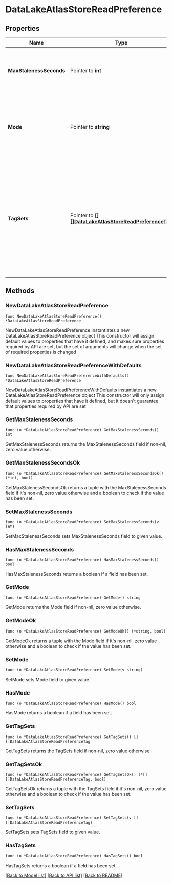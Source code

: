 # DataLakeAtlasStoreReadPreference

## Properties

Name | Type | Description | Notes
------------ | ------------- | ------------- | -------------
**MaxStalenessSeconds** | Pointer to **int** | Maximum replication lag, or **staleness**, for reads from secondaries. | [optional] 
**Mode** | Pointer to **string** | Read preference mode that specifies to which replica set member to route the read requests. | [optional] 
**TagSets** | Pointer to [**[][]DataLakeAtlasStoreReadPreferenceTag**]([]DataLakeAtlasStoreReadPreferenceTag.md) | List that contains tag sets or tag specification documents. If specified, Atlas Data Lake routes read requests to replica set member or members that are associated with the specified tags. | [optional] 

## Methods

### NewDataLakeAtlasStoreReadPreference

`func NewDataLakeAtlasStoreReadPreference() *DataLakeAtlasStoreReadPreference`

NewDataLakeAtlasStoreReadPreference instantiates a new DataLakeAtlasStoreReadPreference object
This constructor will assign default values to properties that have it defined,
and makes sure properties required by API are set, but the set of arguments
will change when the set of required properties is changed

### NewDataLakeAtlasStoreReadPreferenceWithDefaults

`func NewDataLakeAtlasStoreReadPreferenceWithDefaults() *DataLakeAtlasStoreReadPreference`

NewDataLakeAtlasStoreReadPreferenceWithDefaults instantiates a new DataLakeAtlasStoreReadPreference object
This constructor will only assign default values to properties that have it defined,
but it doesn't guarantee that properties required by API are set

### GetMaxStalenessSeconds

`func (o *DataLakeAtlasStoreReadPreference) GetMaxStalenessSeconds() int`

GetMaxStalenessSeconds returns the MaxStalenessSeconds field if non-nil, zero value otherwise.

### GetMaxStalenessSecondsOk

`func (o *DataLakeAtlasStoreReadPreference) GetMaxStalenessSecondsOk() (*int, bool)`

GetMaxStalenessSecondsOk returns a tuple with the MaxStalenessSeconds field if it's non-nil, zero value otherwise
and a boolean to check if the value has been set.

### SetMaxStalenessSeconds

`func (o *DataLakeAtlasStoreReadPreference) SetMaxStalenessSeconds(v int)`

SetMaxStalenessSeconds sets MaxStalenessSeconds field to given value.

### HasMaxStalenessSeconds

`func (o *DataLakeAtlasStoreReadPreference) HasMaxStalenessSeconds() bool`

HasMaxStalenessSeconds returns a boolean if a field has been set.
### GetMode

`func (o *DataLakeAtlasStoreReadPreference) GetMode() string`

GetMode returns the Mode field if non-nil, zero value otherwise.

### GetModeOk

`func (o *DataLakeAtlasStoreReadPreference) GetModeOk() (*string, bool)`

GetModeOk returns a tuple with the Mode field if it's non-nil, zero value otherwise
and a boolean to check if the value has been set.

### SetMode

`func (o *DataLakeAtlasStoreReadPreference) SetMode(v string)`

SetMode sets Mode field to given value.

### HasMode

`func (o *DataLakeAtlasStoreReadPreference) HasMode() bool`

HasMode returns a boolean if a field has been set.
### GetTagSets

`func (o *DataLakeAtlasStoreReadPreference) GetTagSets() [][]DataLakeAtlasStoreReadPreferenceTag`

GetTagSets returns the TagSets field if non-nil, zero value otherwise.

### GetTagSetsOk

`func (o *DataLakeAtlasStoreReadPreference) GetTagSetsOk() (*[][]DataLakeAtlasStoreReadPreferenceTag, bool)`

GetTagSetsOk returns a tuple with the TagSets field if it's non-nil, zero value otherwise
and a boolean to check if the value has been set.

### SetTagSets

`func (o *DataLakeAtlasStoreReadPreference) SetTagSets(v [][]DataLakeAtlasStoreReadPreferenceTag)`

SetTagSets sets TagSets field to given value.

### HasTagSets

`func (o *DataLakeAtlasStoreReadPreference) HasTagSets() bool`

HasTagSets returns a boolean if a field has been set.

[[Back to Model list]](../README.md#documentation-for-models) [[Back to API list]](../README.md#documentation-for-api-endpoints) [[Back to README]](../README.md)


